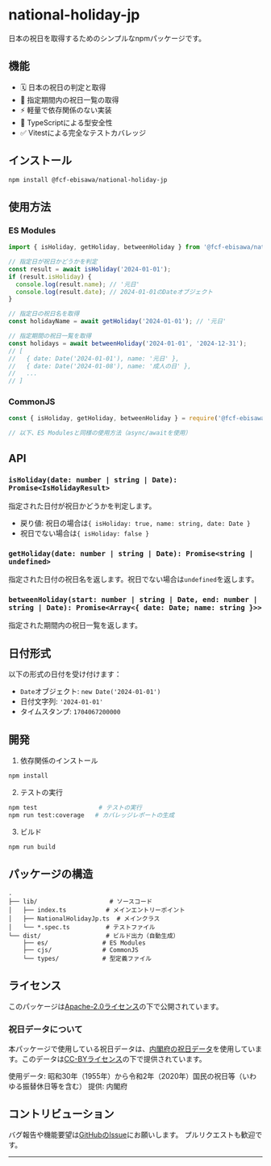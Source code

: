 # national-holiday-jp

日本の祝日を取得するためのシンプルなnpmパッケージです。

## 機能

- 🗓 日本の祝日の判定と取得
- 📅 指定期間内の祝日一覧の取得
- ⚡️ 軽量で依存関係のない実装
- 🎯 TypeScriptによる型安全性
- ✅ Vitestによる完全なテストカバレッジ

## インストール

```bash
npm install @fcf-ebisawa/national-holiday-jp
```

## 使用方法

### ES Modules

```typescript
import { isHoliday, getHoliday, betweenHoliday } from '@fcf-ebisawa/national-holiday-jp';

// 指定日が祝日かどうかを判定
const result = await isHoliday('2024-01-01');
if (result.isHoliday) {
  console.log(result.name); // '元日'
  console.log(result.date); // 2024-01-01のDateオブジェクト
}

// 指定日の祝日名を取得
const holidayName = await getHoliday('2024-01-01'); // '元日'

// 指定期間の祝日一覧を取得
const holidays = await betweenHoliday('2024-01-01', '2024-12-31');
// [
//   { date: Date('2024-01-01'), name: '元日' },
//   { date: Date('2024-01-08'), name: '成人の日' },
//   ...
// ]
```

### CommonJS

```javascript
const { isHoliday, getHoliday, betweenHoliday } = require('@fcf-ebisawa/national-holiday-jp');

// 以下、ES Modulesと同様の使用方法（async/awaitを使用）
```

## API

### `isHoliday(date: number | string | Date): Promise<IsHolidayResult>`

指定された日付が祝日かどうかを判定します。

- 戻り値: 祝日の場合は`{ isHoliday: true, name: string, date: Date }`
- 祝日でない場合は`{ isHoliday: false }`

### `getHoliday(date: number | string | Date): Promise<string | undefined>`

指定された日付の祝日名を返します。祝日でない場合は`undefined`を返します。

### `betweenHoliday(start: number | string | Date, end: number | string | Date): Promise<Array<{ date: Date; name: string }>>`

指定された期間内の祝日一覧を返します。

## 日付形式

以下の形式の日付を受け付けます：

- `Date`オブジェクト: `new Date('2024-01-01')`
- 日付文字列: `'2024-01-01'`
- タイムスタンプ: `1704067200000`

## 開発

1. 依存関係のインストール

```bash
npm install
```

2. テストの実行

```bash
npm test                 # テストの実行
npm run test:coverage   # カバレッジレポートの生成
```

3. ビルド

```bash
npm run build
```

## パッケージの構造

```
.
├── lib/                    # ソースコード
│   ├── index.ts           # メインエントリーポイント
│   ├── NationalHolidayJp.ts  # メインクラス
│   └── *.spec.ts          # テストファイル
└── dist/                  # ビルド出力（自動生成）
    ├── es/               # ES Modules
    ├── cjs/              # CommonJS
    └── types/            # 型定義ファイル
```

## ライセンス

このパッケージは[Apache-2.0ライセンス](LICENSE)の下で公開されています。

### 祝日データについて

本パッケージで使用している祝日データは、[内閣府の祝日データ](https://data.e-gov.go.jp/data/dataset/cao_20190522_0002/resource/d9ad35a5-6c9c-4127-bdbe-aa138fdffe42)を使用しています。このデータは[CC-BYライセンス](https://creativecommons.org/licenses/by/4.0/deed.ja)の下で提供されています。

使用データ: 昭和30年（1955年）から令和2年（2020年）国民の祝日等（いわゆる振替休日等を含む）
提供: 内閣府

## コントリビューション

バグ報告や機能要望は[GitHubのIssue](https://github.com/yourusername/national-holiday-jp/issues)にお願いします。
プルリクエストも歓迎です。

---
